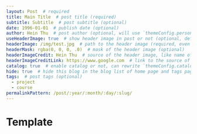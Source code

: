 ```yaml
---
layout: Post  # required
title: Main Title  # post title (required)
subtitle: Subtitle  # post subtitle (optional)
date: 1996-01-01  # publish date (optional)
author: Hein Thu  # post author (optional, will use `themeConfig.personalInfo.name` as default if it is not specified)
useHeaderImage: true  # show header image in post or not (optional, default: false)
headerImage: /img/test.jpg  # path to the header image (required, even if `useHeaderImage` is false, becasue header image would also be shown on home page)
headerMask: rgba(0, 0, 0, .0)  # mask of the header image (optional)
headerImageCredit: Hein Thu  # source of the header image, like name of the author or website (optional, only works when "useHeaderImage: true")
headerImageCreditLink: https://www.google.com  # link to the source of the header image (optional, only works when "useHeaderImage: true")
catalog: true  # enable catalog or not, can rewrite `themeConfig.catalog` (optional, default: true)
hide: true  # hide this blog in the blog list of home page and tags page or not (optional, default: false)
tags:  # post tags (optional)
  - project
  - course
permalinkPattern: /post/:year/:month/:day/:slug/
---
```


# Template